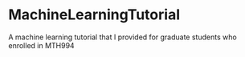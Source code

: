 # MachineLearningTutorial
A machine learning tutorial that I provided for graduate students who enrolled in MTH994
